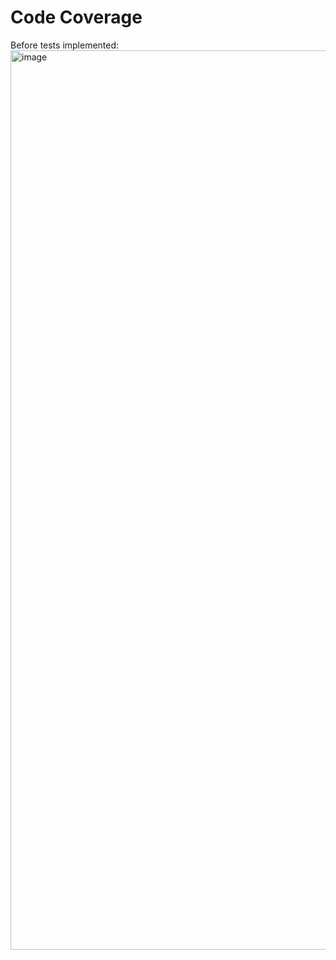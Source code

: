 # Code Coverage
Before tests implemented:
<img width="1439" alt="image" src="https://github.com/aappacode/Test-Wise-Wallet/assets/53492402/40387641-0f79-4a6f-90be-f1b59903616b">

